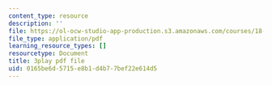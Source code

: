 ```yaml
---
content_type: resource
description: ''
file: https://ol-ocw-studio-app-production.s3.amazonaws.com/courses/18-06sc-linear-algebra-fall-2011/0165be6d5715e8b1d4b77bef22e614d5_2IdtqGM6KWU.pdf
file_type: application/pdf
learning_resource_types: []
resourcetype: Document
title: 3play pdf file
uid: 0165be6d-5715-e8b1-d4b7-7bef22e614d5
---
```

